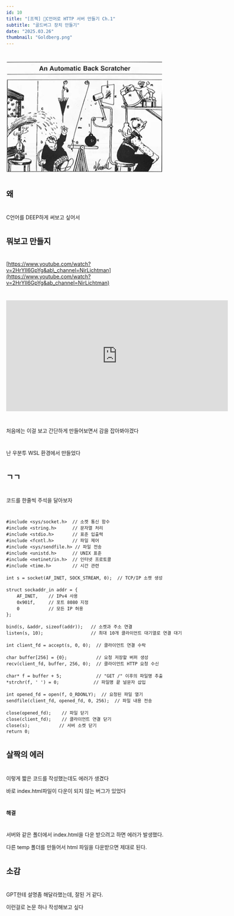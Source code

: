 ```yaml
---
id: 10
title: "[프젝] 🦾C언어로 HTTP 서버 만들기 Ch.1"
subtitle: "골드버그 장치 만들기"
date: "2025.03.26"
thumbnail: "Goldberg.png"
---
```

#
<img src="../../static/image/Goldberg.png" height="300">

#
## 왜
#

C언어를 DEEP하게 써보고 싶어서
#
## 뭐보고 만들지
#
[https://www.youtube.com/watch?v=2HrYIl6GpYg&ab\_channel=NirLichtman](https://www.youtube.com/watch?v=2HrYIl6GpYg&ab_channel=NirLichtman)
#
<iframe height="300" width="600" src="https://www.youtube.com/embed/2HrYIl6GpYg" width="860" height="484" frameborder="0" allowfullscreen="true"></iframe>

#

처음에는 이걸 보고 간단하게 만들어보면서 감을 잡아봐야겠다

#

난 우분투 WSL 환경에서 만들었다

#
## ㄱㄱ
#

코드를 한줄씩 주석을 달아보자

#

```
#include <sys/socket.h>  // 소켓 통신 함수
#include <string.h>      // 문자열 처리
#include <stdio.h>       // 표준 입출력
#include <fcntl.h>       // 파일 제어
#include <sys/sendfile.h> // 파일 전송
#include <unistd.h>      // UNIX 표준
#include <netinet/in.h>  // 인터넷 프로토콜
#include <time.h>        // 시간 관련

int s = socket(AF_INET, SOCK_STREAM, 0);  // TCP/IP 소켓 생성

struct sockaddr_in addr = {
    AF_INET,    // IPv4 사용
    0x901f,     // 포트 8080 지정
    0           // 모든 IP 허용
};

bind(s, &addr, sizeof(addr));   // 소켓과 주소 연결
listen(s, 10);                  // 최대 10개 클라이언트 대기열로 연결 대기

int client_fd = accept(s, 0, 0);  // 클라이언트 연결 수락

char buffer[256] = {0};           // 요청 저장할 버퍼 생성
recv(client_fd, buffer, 256, 0);  // 클라이언트 HTTP 요청 수신

char* f = buffer + 5;             // "GET /" 이후의 파일명 추출
*strchr(f, ' ') = 0;             // 파일명 끝 널문자 삽입

int opened_fd = open(f, O_RDONLY);  // 요청된 파일 열기
sendfile(client_fd, opened_fd, 0, 256);  // 파일 내용 전송

close(opened_fd);    // 파일 닫기
close(client_fd);    // 클라이언트 연결 닫기
close(s);           // 서버 소켓 닫기
return 0;
```
#
## 살짝의 에러
#
이렇게 짧은 코드를 작성했는데도 에러가 생겼다

바로 index.html파일이 다운이 되지 않는 버그가 있었다
#
**해결**
#
서버와 같은 폴더에서 index.html을 다운 받으려고 하면 에러가 발생했다.

다른 temp 폴더를 만들어서 html 파일을 다운받으면 제대로 된다.
#
## 소감
#
GPT한테 설명좀 해달라했는데, 잘된 거 같다. 

이런걸로 논문 하나 작성해보고 싶다
